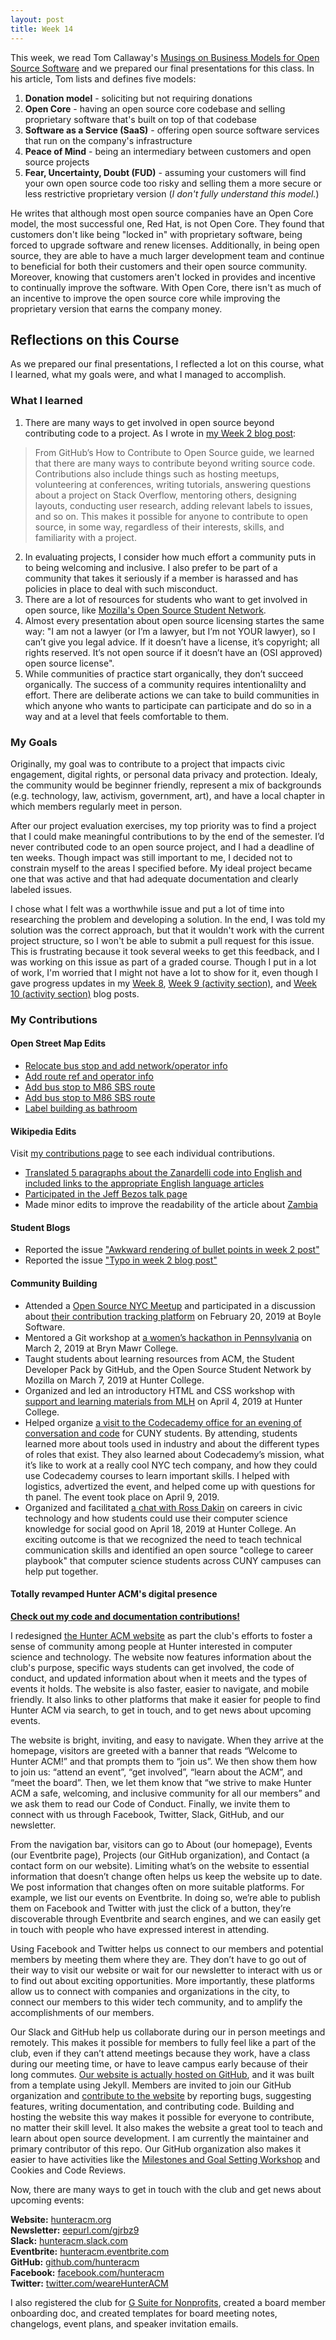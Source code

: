 ```yaml
---
layout: post
title: Week 14
---
```


This week, we read Tom Callaway's [Musings on Business Models for Open Source Software](https://spot.livejournal.com/327801.html) and we prepared our final presentations for this class. In his article, Tom lists and defines five models:
1. **Donation model** - soliciting but not requiring donations
2. **Open Core** - having an open source core codebase and selling proprietary software that's built on top of that codebase
3. **Software as a Service (SaaS)** - offering open source software services that run on the company's infrastructure
4. **Peace of Mind** - being an intermediary between customers and open source projects
5. **Fear, Uncertainty, Doubt (FUD)** - assuming your customers will find your own open source code too risky and selling them a more secure or less restrictive proprietary version (*I don't fully understand this model.*)

He writes that although most open source companies have an Open Core model, the most successful one, Red Hat, is not Open Core. They found that customers don't like being "locked in" with proprietary software, being forced to upgrade software and renew licenses. Additionally, in being open source, they are able to have a much larger development team and continue to beneficial for both their customers and their open source community. Moreover, knowing that customers aren't locked in provides and incentive to continually improve the software. With Open Core, there isn't as much of an incentive to improve the open source core while improving the proprietary version that earns the company money.  


## Reflections on this Course
As we prepared our final presentations, I reflected a lot on this course, what I learned, what my goals were, and what I managed to accomplish. 

### What I learned
1. There are many ways to get involved in open source beyond contributing code to a project. As I wrote in [my Week 2 blog post](https://hunter-college-ossd-spr19.github.io/codesue-weekly/week02/):
> From GitHub’s How to Contribute to Open Source guide, we learned that there are many ways to contribute beyond writing source code. Contributions also include things such as hosting meetups, volunteering at conferences, writing tutorials, answering questions about a project on Stack Overflow, mentoring others, designing layouts, conducting user research, adding relevant labels to issues, and so on. This makes it possible for anyone to contribute to open source, in some way, regardless of their interests, skills, and familiarity with a project.
2. In evaluating projects, I consider how much effort a community puts in to being welcoming and inclusive. I also prefer to be part of a community that takes it seriously if a member is harassed and has policies in place to deal with such misconduct.
3. There are a lot of resources for students who want to get involved in open source, like [Mozilla's Open Source Student Network](https://ossn.club/).
4. Almost every presentation about open source licensing startes the same way: "I am not a lawyer (or I’m a lawyer, but I’m not YOUR lawyer), so I can’t give you legal advice. If it doesn’t have a license, it’s copyright; all rights reserved. It’s not open source if it doesn’t have an (OSI approved) open source license".
5. While communities of practice start organically, they don’t succeed organically. The success of a community requires intentionalilty and effort. There are deliberate actions we can take to build communities in which anyone who wants to participate can participate and do so in a way and at a level that feels comfortable to them.

### My Goals
Originally, my goal was to contribute to a project that impacts civic engagement, digital rights, or personal data privacy and protection. Idealy, the community would be beginner friendly, represent a mix of backgrounds (e.g. technology, law, activism, government, art), and have a local chapter in which members regularly meet in person.

After our project evaluation exercises, my top priority was to find a project that I could make meaningful contributions to by the end of the semester. I’d never contributed code to an open source project, and I had a deadline of ten weeks. Though impact was still important to me, I decided not to constrain myself to the areas I specified before. My ideal project became one that was active and that had adequate documentation and clearly labeled issues.

I chose what I felt was a worthwhile issue and put a lot of time into researching the problem and developing a solution. In the end, I was told my solution was the correct approach, but that it wouldn't work with the current project structure, so I won't be able to submit a pull request for this issue. This is frustrating because it took several weeks to get this feedback, and I was working on this issue as part of a graded course. Though I put in a lot of work, I'm worried that I might not have a lot to show for it, even though I gave progress updates in my [Week 8](https://hunter-college-ossd-spr19.github.io/codesue-weekly/week08/), [Week 9 (activity section)](https://hunter-college-ossd-spr19.github.io/codesue-weekly/week09/), and [Week 10 (activity section)](https://hunter-college-ossd-spr19.github.io/codesue-weekly/week10/) blog posts.    

### My Contributions

#### Open Street Map Edits
- [Relocate bus stop and add network/operator info](https://www.openstreetmap.org/changeset/66780795#map=19/40.77784/-73.95179)
- [Add route ref and operator info](https://www.openstreetmap.org/changeset/66780461)
- [Add bus stop to M86 SBS route](https://www.openstreetmap.org/changeset/66780314)
- [Add bus stop to M86 SBS route](https://www.openstreetmap.org/changeset/66780179)
- [Label building as bathroom](https://www.openstreetmap.org/changeset/66742741#map=16/40.7721/-73.9539)

#### Wikipedia Edits
Visit [my contributions page](https://en.wikipedia.org/wiki/Special:Contributions/Codesue) to see each individual contributions. 
- [Translated 5 paragraphs about the Zanardelli code into English and included links to the appropriate English language articles](https://en.wikipedia.org/wiki/Zanardelli_Code)
- [Participated in the Jeff Bezos talk page](https://en.wikipedia.org/w/index.php?title=Talk:Jeff_Bezos&diff=prev&oldid=882278168)
- Made minor edits to improve the readability of the article about [Zambia](https://en.wikipedia.org/wiki/Zambia)

#### Student Blogs
- Reported the issue ["Awkward rendering of bullet points in week 2 post"](https://github.com/hunter-college-ossd-spr19/Shane-Lester99-weekly/issues/2)
- Reported the issue ["Typo in week 2 blog post"](https://github.com/hunter-college-ossd-spr19/msats5-weekly/issues/2)

#### Community Building
- Attended a [Open Source NYC Meetup](https://www.meetup.com/Open-Source-NYC/events/258592674/) and participated in a discussion about [their contribution tracking platform](https://hunter-college-ossd-spr19.github.io/codesue-weekly/week04/) on February 20, 2019 at Boyle Software.
- Mentored a Git workshop at [a women’s hackathon in Pennsylvania](http://sisterhacks.co/) on March 2, 2019 at Bryn Mawr College.
- Taught students about learning resources from ACM, the Student Developer Pack by GitHub, and the Open Source Student Network by Mozilla on March 7, 2019 at Hunter College.
- Organized and led an introductory HTML and CSS workshop with [support and learning materials from MLH](https://localhost.mlh.io/activities/build-first-website/) on April 4, 2019 at Hunter College.
- Helped organize [a visit to the Codecademy office for an evening of conversation and code](https://www.eventbrite.com/e/cuny-tech-at-codecademy-tickets-59247207994#) for CUNY students. By attending, students learned more about tools used in industry and about the different types of roles that exist. They also learned about Codecademy’s mission, what it’s like to work at a really cool NYC tech company, and how they could use Codecademy courses to learn important skills. I helped with logistics, advertized the event, and helped come up with questions for th panel. The event took place on April 9, 2019.
- Organized and facilitated [a chat with Ross Dakin](https://www.facebook.com/events/2180543068678534/) on careers in civic technology and how students could use their computer science knowledge for social good on April 18, 2019 at Hunter College. An exciting outcome is that we recognized the need to teach technical communication skills and identified an open source "college to career playbook" that computer science students across CUNY campuses can help put together.

#### Totally revamped Hunter ACM's digital presence 

[**Check out my code and documentation contributions!**](https://github.com/hunteracm/hunteracm.github.io/commits?author=codesue)

I redesigned [the Hunter ACM website](https://www.hunteracm.org/) as part the club's efforts to foster a sense of community among people at Hunter interested in computer science and technology. The website now features information about the club's purpose, specific ways students can get involved, the code of conduct, and updated information about when it meets and the types of events it holds. The website is also faster, easier to navigate, and mobile friendly. It also links to other platforms that make it easier for people to find Hunter ACM via search, to get in touch, and to get news about upcoming events. 

The website is bright, inviting, and easy to navigate. When they arrive at the homepage, visitors are greeted with a banner that reads “Welcome to Hunter ACM!” and that prompts them to “join us”. We then show them how to join us: “attend an event”, “get involved”, “learn about the ACM”, and “meet the board”. Then, we let them know that “we strive to make Hunter ACM a safe, welcoming, and inclusive community for all our members” and we ask them to read our Code of Conduct. Finally, we invite them to connect with us through Facebook, Twitter, Slack, GitHub, and our newsletter. 

From the navigation bar, visitors can go to About (our homepage), Events (our Eventbrite page), Projects (our GitHub organization), and Contact (a contact form on our website). Limiting what’s on the website to essential information that doesn’t change often helps us keep the website up to date. We post information that changes often on more suitable platforms. For example, we list our events on Eventbrite. In doing so, we’re able to publish them on Facebook and Twitter with just the click of a button, they’re discoverable through Eventbrite and search engines, and we can easily get in touch with people who have expressed interest in attending.

Using Facebook and Twitter helps us connect to our members and potential members by meeting them where they are. They don’t have to go out of their way to visit our website or wait for our newsletter to interact with us or to find out about exciting opportunities. More importantly, these platforms allow us to connect with companies and organizations in the city, to connect our members to this wider tech community, and to amplify the accomplishments of our members.

Our Slack and GitHub help us collaborate during our in person meetings and remotely. This makes it possible for members to fully feel like a part of the club, even if they can’t attend meetings because they work, have a class during our meeting time, or have to leave campus early because of their long commutes. [Our website is actually hosted on GitHub](https://github.com/hunteracm/hunteracm.github.io), and it was built from a template using Jekyll. Members are invited to join our GitHub organization and [contribute to the website](https://github.com/hunteracm/hunteracm.github.io/blob/master/.github/CONTRIBUTING.md) by reporting bugs, suggesting features, writing documentation, and contributing code. Building and hosting the website this way makes it possible for everyone to contribute, no matter their skill level. It also makes the website a great tool to teach and learn about open source development.  I am currently the maintainer and primary contributor of this repo. Our GitHub organization also makes it easier to have activities like the [Milestones and Goal Setting Workshop](https://www.eventbrite.com/e/milestones-and-goal-setting-tickets-59305617699) and Cookies and Code Reviews.

Now, there are many ways to get in touch with the club and get news about upcoming events: 

**Website:** [hunteracm.org](https://www.hunteracm.org/) <br />
**Newsletter:** [eepurl.com/gjrbz9](https://acm.us14.list-manage.com/subscribe?u=40574f669e2894fb2eb79e2b6&id=d40cd1198a) <br />
**Slack:** [hunteracm.slack.com](https://hunteracm.slack.com/) <br />
**Eventbrite:** [hunteracm.eventbrite.com](https://www.eventbrite.com/o/hunter-acm-19855593997) <br />
**GitHub:** [github.com/hunteracm](https://github.com/hunteracm) <br />
**Facebook:** [facebook.com/hunteracm](https://www.facebook.com/hunteracm/) <br />
**Twitter:** [twitter.com/weareHunterACM](https://twitter.com/weareHunterACM) <br />

I also registered the club for [G Suite for Nonprofits](https://www.google.com/nonprofits/offerings/apps-for-nonprofits.html), created a board member onboarding doc, and created templates for board meeting notes, changelogs, event plans, and speaker invitation emails.
